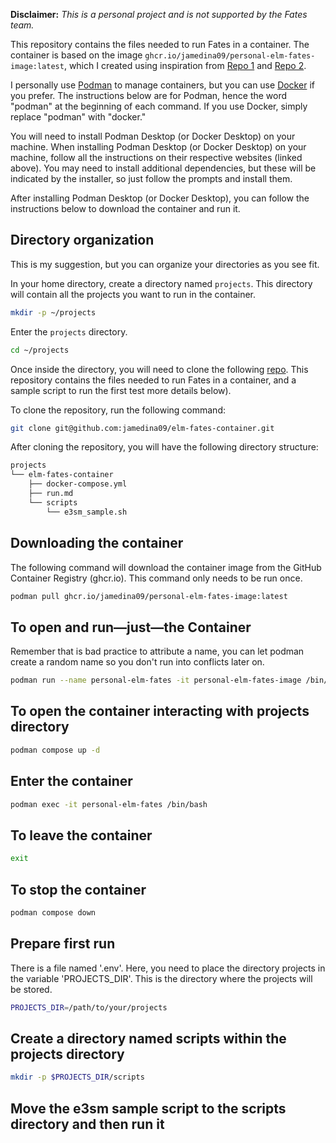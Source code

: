 **Disclaimer:** *This is a personal project and is not supported by the Fates team.*

This repository contains the files needed to run Fates in a container. The container is based on the image `ghcr.io/jamedina09/personal-elm-fates-image:latest`, which I created using inspiration from [Repo 1](https://github.com/serbinsh/elm_containers) and [Repo 2](https://github.com/NGEET/fates-tutorial).

I personally use [Podman](https://podman-desktop.io/downloads) to manage containers, but you can use [Docker](https://www.docker.com/products/docker-desktop/) if you prefer. The instructions below are for Podman, hence the word "podman" at the beginning of each command. If you use Docker, simply replace "podman" with "docker."

You will need to install Podman Desktop (or Docker Desktop) on your machine. When installing Podman Desktop (or Docker Desktop) on your machine, follow all the instructions on their respective websites (linked above). You may need to install additional dependencies, but these will be indicated by the installer, so just follow the prompts and install them.

After installing Podman Desktop (or Docker Desktop), you can follow the instructions below to download the container and run it.

## Directory organization

This is my suggestion, but you can organize your directories as you see fit.

In your home directory, create a directory named `projects`. This directory will contain all the projects you want to run in the container.

```bash
mkdir -p ~/projects
````

Enter the `projects` directory.

```bash
cd ~/projects
````

Once inside the directory, you will need to clone the following [repo](https://github.com/jamedina09/elm-fates-container). This repository contains the files needed to run Fates in a container, and a sample script to run the first test more details below).

To clone the repository, run the following command:

```bash
git clone git@github.com:jamedina09/elm-fates-container.git
````

After cloning the repository, you will have the following directory structure:

```bash
projects
└── elm-fates-container
    ├── docker-compose.yml
    ├── run.md
    └── scripts
        └── e3sm_sample.sh
````



## Downloading the container

The following command will download the container image from the GitHub Container Registry (ghcr.io). This command only needs to be run once.

```bash
podman pull ghcr.io/jamedina09/personal-elm-fates-image:latest
````

## To open and run—just—the Container

Remember that is bad practice to attribute a name, you can let podman create a random name so you don't run into conflicts later on.

```bash
podman run --name personal-elm-fates -it personal-elm-fates-image /bin/bash
````

## To open the container interacting with projects directory

```bash
podman compose up -d     
````

## Enter the container

```bash
podman exec -it personal-elm-fates /bin/bash
````

## To leave the container

```bash
exit
````

## To stop the container

```bash
podman compose down
````

## Prepare first run

There is a file named '.env'. Here, you need to place the directory projects in the variable 'PROJECTS_DIR'. This is the directory where the projects will be stored.

```bash
PROJECTS_DIR=/path/to/your/projects
````

## Create a directory named scripts within the projects directory

```bash
mkdir -p $PROJECTS_DIR/scripts
````

## Move the e3sm sample script to the scripts directory and then run it

```bash

